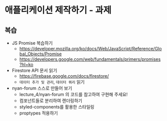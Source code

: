 # 애플리케이션 제작하기 - 과제

## 복습

- JS Promise 복습하기
  - https://developer.mozilla.org/ko/docs/Web/JavaScript/Reference/Global_Objects/Promise
  - https://developers.google.com/web/fundamentals/primers/promises?hl=ko
- Firestore API 문서 읽기
  - https://firebase.google.com/docs/firestore/
  - `데이터 추가 및 관리`, `데이터 쿼리` 읽기
- nyan-forum 스스로 만들어 보기
  - lecture_4/nyan-forum 의 코드를 참고하여 구현해 주세요!
  - 컴포넌트들로 분리하여 렌더링하기
  - styled-components를 활용한 스타일링
  - proptypes 적용하기